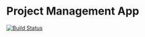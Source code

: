 # Project Management App

[![Build Status](https://drone.maniacbox.synology.me/api/badges/daFailer/project-management-react-app/status.svg?ref=refs/heads/main)](https://drone.maniacbox.synology.me/daFailer/project-management-react-app)